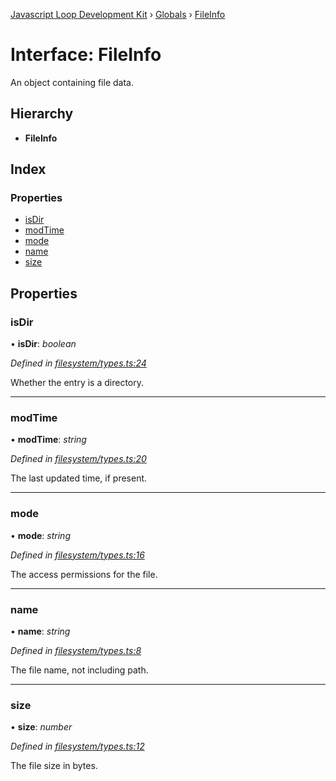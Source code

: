[Javascript Loop Development Kit](../README.md) › [Globals](../globals.md) › [FileInfo](fileinfo.md)

# Interface: FileInfo

An object containing file data.

## Hierarchy

* **FileInfo**

## Index

### Properties

* [isDir](fileinfo.md#isdir)
* [modTime](fileinfo.md#modtime)
* [mode](fileinfo.md#mode)
* [name](fileinfo.md#name)
* [size](fileinfo.md#size)

## Properties

###  isDir

• **isDir**: *boolean*

*Defined in [filesystem/types.ts:24](https://github.com/open-olive/loop-development-kit/blob/ba5f0aac/ldk/javascript/src/filesystem/types.ts#L24)*

Whether the entry is a directory.

___

###  modTime

• **modTime**: *string*

*Defined in [filesystem/types.ts:20](https://github.com/open-olive/loop-development-kit/blob/ba5f0aac/ldk/javascript/src/filesystem/types.ts#L20)*

The last updated time, if present.

___

###  mode

• **mode**: *string*

*Defined in [filesystem/types.ts:16](https://github.com/open-olive/loop-development-kit/blob/ba5f0aac/ldk/javascript/src/filesystem/types.ts#L16)*

The access permissions for the file.

___

###  name

• **name**: *string*

*Defined in [filesystem/types.ts:8](https://github.com/open-olive/loop-development-kit/blob/ba5f0aac/ldk/javascript/src/filesystem/types.ts#L8)*

The file name, not including path.

___

###  size

• **size**: *number*

*Defined in [filesystem/types.ts:12](https://github.com/open-olive/loop-development-kit/blob/ba5f0aac/ldk/javascript/src/filesystem/types.ts#L12)*

The file size in bytes.
